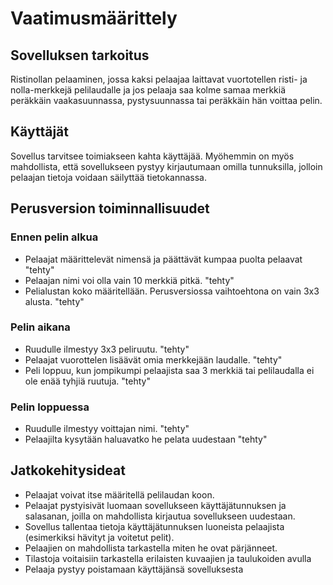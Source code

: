 # Vaatimusmäärittely

## Sovelluksen tarkoitus

Ristinollan pelaaminen, jossa kaksi pelaajaa laittavat vuortotellen risti- ja nolla-merkkejä pelilaudalle ja jos pelaaja saa kolme samaa merkkiä peräkkäin vaakasuunnassa, pystysuunnassa tai peräkkäin hän voittaa pelin.

## Käyttäjät

Sovellus tarvitsee toimiakseen kahta käyttäjää. Myöhemmin on myös mahdollista, että sovellukseen pystyy kirjautumaan omilla tunnuksilla, jolloin pelaajan tietoja voidaan säilyttää tietokannassa.

## Perusversion toiminnallisuudet

### Ennen pelin alkua

- Pelaajat määrittelevät nimensä ja päättävät kumpaa puolta pelaavat "tehty"
- Pelaajan nimi voi olla vain 10 merkkiä pitkä. "tehty"
- Pelialustan koko määritellään. Perusversiossa vaihtoehtona on vain 3x3 alusta. "tehty"

### Pelin aikana

- Ruudulle ilmestyy 3x3 peliruutu. "tehty"
- Pelaajat vuorottelen lisäävät omia merkkejään laudalle. "tehty"
- Peli loppuu, kun jompikumpi pelaajista saa 3 merkkiä tai pelilaudalla ei ole enää tyhjiä ruutuja. "tehty"

### Pelin loppuessa
- Ruudulle ilmestyy voittajan nimi. "tehty"
- Pelaajilta kysytään haluavatko he pelata uudestaan "tehty"

## Jatkokehitysideat
- Pelaajat voivat itse määritellä pelilaudan koon.
- Pelaajat pystyisivät luomaan sovellukseen käyttäjätunnuksen ja salasanan, joilla on mahdollista kirjautua sovellukseen uudestaan.
- Sovellus tallentaa tietoja käyttäjätunnuksen luoneista pelaajista (esimerkiksi hävityt ja voitetut pelit).
- Pelaajien on mahdollista tarkastella miten he ovat pärjänneet.
- Tilastoja voitaisiin tarkastella erilaisten kuvaajien ja taulukoiden avulla
- Pelaaja pystyy poistamaan käyttäjänsä sovelluksesta
